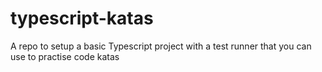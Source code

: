 # typescript-katas
A repo to setup a basic Typescript project with a test runner that you can use to practise code katas
